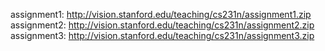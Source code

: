 assignment1: http://vision.stanford.edu/teaching/cs231n/assignment1.zip
assignment2: http://vision.stanford.edu/teaching/cs231n/assignment2.zip
assignment3: http://vision.stanford.edu/teaching/cs231n/assignment3.zip
